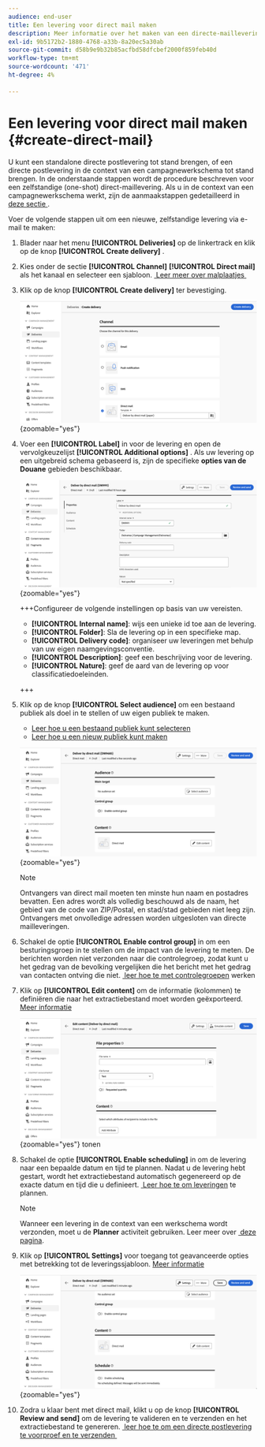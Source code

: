 ```yaml
---
audience: end-user
title: Een levering voor direct mail maken
description: Meer informatie over het maken van een directe-maillevering via Adobe Campaign Web
exl-id: 9b5172b2-1880-4768-a33b-8a20ec5a30ab
source-git-commit: d58b9e9b32b85acfbd58dfcbef2000f859feb40d
workflow-type: tm+mt
source-wordcount: '471'
ht-degree: 4%

---
```


# Een levering voor direct mail maken {#create-direct-mail}

U kunt een standalone directe postlevering tot stand brengen, of een directe postlevering in de context van een campagnewerkschema tot stand brengen. In de onderstaande stappen wordt de procedure beschreven voor een zelfstandige (one-shot) direct-maillevering. Als u in de context van een campagnewerkschema werkt, zijn de aanmaakstappen gedetailleerd in [&#x200B; deze sectie &#x200B;](../workflows/activities/channels.md#create-a-delivery-in-a-campaign-workflow).

Voer de volgende stappen uit om een nieuwe, zelfstandige levering via e-mail te maken:

1. Blader naar het menu **[!UICONTROL Deliveries]** op de linkertrack en klik op de knop **[!UICONTROL Create delivery]** .

1. Kies onder de sectie **[!UICONTROL Channel]** **[!UICONTROL Direct mail]** als het kanaal en selecteer een sjabloon. [&#x200B; Leer meer over malplaatjes &#x200B;](../msg/delivery-template.md)

1. Klik op de knop **[!UICONTROL Create delivery]** ter bevestiging.

   ![&#x200B; Scherenshot die de verwezenlijking van een directe postlevering toont &#x200B;](assets/dm-create.png){zoomable="yes"}

1. Voer een **[!UICONTROL Label]** in voor de levering en open de vervolgkeuzelijst **[!UICONTROL Additional options]** . Als uw levering op een uitgebreid schema gebaseerd is, zijn de specifieke **opties van de Douane** gebieden beschikbaar.

   ![&#x200B; Screenshot die de eigenschappen configuratie voor een directe postlevering tonen &#x200B;](assets/dm-properties.png){zoomable="yes"}

   +++Configureer de volgende instellingen op basis van uw vereisten.
   * **[!UICONTROL Internal name]**: wijs een unieke id toe aan de levering.
   * **[!UICONTROL Folder]**: Sla de levering op in een specifieke map.
   * **[!UICONTROL Delivery code]**: organiseer uw leveringen met behulp van uw eigen naamgevingsconventie.
   * **[!UICONTROL Description]**: geef een beschrijving voor de levering.
   * **[!UICONTROL Nature]**: geef de aard van de levering op voor classificatiedoeleinden.

   +++

1. Klik op de knop **[!UICONTROL Select audience]** om een bestaand publiek als doel in te stellen of uw eigen publiek te maken.

   * [Leer hoe u een bestaand publiek kunt selecteren](../audience/add-audience.md)
   * [Leer hoe u een nieuw publiek kunt maken](../audience/one-time-audience.md)

   ![&#x200B; Schermschot die publieksselectie voor een directe postlevering tonen &#x200B;](assets/dm-audience.png){zoomable="yes"}

   >[!NOTE]
   >
   >Ontvangers van direct mail moeten ten minste hun naam en postadres bevatten. Een adres wordt als volledig beschouwd als de naam, het gebied van de code van ZIP/Postal, en stad/stad gebieden niet leeg zijn. Ontvangers met onvolledige adressen worden uitgesloten van directe mailleveringen.

1. Schakel de optie **[!UICONTROL Enable control group]** in om een besturingsgroep in te stellen om de impact van de levering te meten. De berichten worden niet verzonden naar die controlegroep, zodat kunt u het gedrag van de bevolking vergelijken die het bericht met het gedrag van contacten ontving die niet. [&#x200B; leer hoe te met controlegroepen &#x200B;](../audience/control-group.md) werken

1. Klik op **[!UICONTROL Edit content]** om de informatie (kolommen) te definiëren die naar het extractiebestand moet worden geëxporteerd. [Meer informatie](content-direct-mail.md)

   ![&#x200B; Schermafbeelding die inhoud het uitgeven voor een directe postlevering &#x200B;](assets/dm-content.png){zoomable="yes"} tonen

1. Schakel de optie **[!UICONTROL Enable scheduling]** in om de levering naar een bepaalde datum en tijd te plannen. Nadat u de levering hebt gestart, wordt het extractiebestand automatisch gegenereerd op de exacte datum en tijd die u definieert. [&#x200B; Leer hoe te om leveringen &#x200B;](../msg/gs-deliveries.md#gs-schedule) te plannen.

   >[!NOTE]
   >
   >Wanneer een levering in de context van een werkschema wordt verzonden, moet u de **Planner** activiteit gebruiken. Leer meer over [&#x200B; deze pagina &#x200B;](../workflows/activities/scheduler.md).

1. Klik op **[!UICONTROL Settings]** voor toegang tot geavanceerde opties met betrekking tot de leveringssjabloon. [Meer informatie](../advanced-settings/delivery-settings.md)

   ![&#x200B; Schermafbeelding die geavanceerde montages voor een directe postlevering toont &#x200B;](assets/dm-settings.png){zoomable="yes"}

1. Zodra u klaar bent met direct mail, klikt u op de knop **[!UICONTROL Review and send]** om de levering te valideren en te verzenden en het extractiebestand te genereren. [&#x200B; leer hoe te om een directe postlevering te voorproef en te verzenden &#x200B;](send-direct-mail.md)